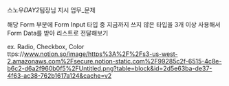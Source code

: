 스노우*DAY2*팀장님 지시 업무\_문제

해당 Form 부분에 Form Input 타입 중 지금까지 쓰지 않은 타입을 3개 이상 사용해서 Form Data를 받아 리스트로 전달해보기

ex. Radio, Checkbox, Color
ttps://www.notion.so/image/https%3A%2F%2Fs3-us-west-2.amazonaws.com%2Fsecure.notion-static.com%2F99285c2f-6515-4c8e-b6c2-d6a2f960b0f5%2FUntitled.png?table=block&id=2d5e63ba-de37-4f63-ac38-762b1617a124&cache=v2
